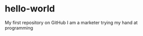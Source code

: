 hello-world
===========

My first repository on GitHub
I am a marketer trying my hand at programming
